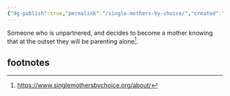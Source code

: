 ```yaml
---
{"dg-publish":true,"permalink":"/single-mothers-by-choice/","created":"","updated":""}
---
```


Someone who is unpartnered, and decides to become a mother knowing that at the outset they will be parenting alone[^1].









## footnotes
[^1]: https://www.singlemothersbychoice.org/about/ 